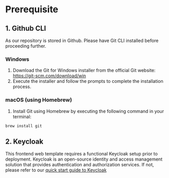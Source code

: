 # Prerequisite

## 1. Github CLI

As our repository is stored in Github. Please have Git CLI installed before proceeding further.

### Windows

1. Download the Git for Windows installer from the official Git website: https://git-scm.com/download/win
2. Execute the installer and follow the prompts to complete the installation process.

### macOS (using Homebrew)

1. Install Git using Homebrew by executing the following command in your terminal:

```
brew install git
```

## 2. Keycloak

This frontend web template requires a functional Keycloak setup prior to deployment. Keycloak is an open-source identity and access management solution that provides authentication and authorization services. If not, please refer to our [quick start guide to Keycloak](../../../category/-quick-start)

<!-- test -->




